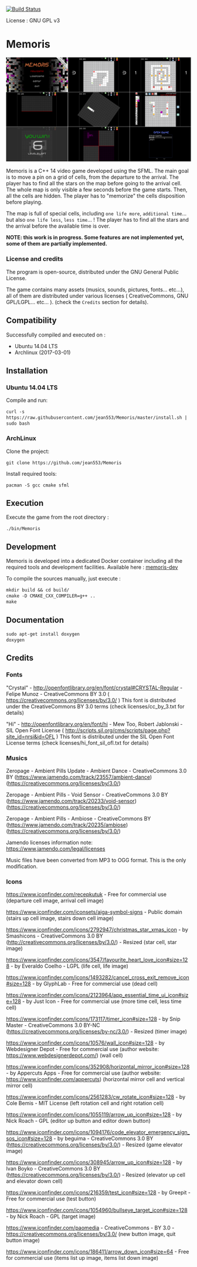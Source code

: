 [![Build Status](https://travis-ci.org/jean553/Memoris.svg?branch=master)](https://travis-ci.org/jean553/Memoris)

License : GNU GPL v3

# Memoris

![Image 1](github/readme.png)

Memoris is a C++ 14 video game developed using the SFML. The main goal is to move a pin on a grid of cells, from the departure to the arrival.
The player has to find all the stars on the map before going to the arrival cell. The whole map is only visible a few seconds before the game
starts. Then, all the cells are hidden. The player has to "memorize" the cells disposition before playing.

The map is full of special cells, including `one life more`, `additional time`... but also `one life less`, `less time`... !
The player has to find all the stars and the arrival before the available time is over.

**NOTE: this work is in progress. Some features are not implemented yet, some of them are partially implemented.**

### License and credits

The program is open-source, distributed under the GNU General Public License.

The game contains many assets (musics, sounds, pictures, fonts... etc...), all of them are distributed under various licenses ( CreativeCommons, GNU GPL/LGPL... etc... ).
(check the `Credits` section for details).

## Compatibility

Successfully compiled and executed on :
 * Ubuntu 14.04 LTS
 * Archlinux (2017-03-01)

## Installation

### Ubuntu 14.04 LTS

Compile and run:
```
curl -s https://raw.githubusercontent.com/jean553/Memoris/master/install.sh | sudo bash
```

### ArchLinux

Clone the project:
```
git clone https://github.com/jean553/Memoris
```

Install required tools:
```
pacman -S gcc cmake sfml
```

## Execution

Execute the game from the root directory :

```
./bin/Memoris
```

## Development

Memoris is developed into a dedicated Docker container including all the required tools and development facilities.
Available here : [memoris-dev](https://github.com/jean553/memoris-dev)

To compile the sources manually, just execute :

```
mkdir build && cd build/
cmake -D CMAKE_CXX_COMPILER=g++ ..
make
```

## Documentation

```
sudo apt-get install doxygen
doxygen
```

## Credits

### Fonts

"Crystal" - http://openfontlibrary.org/en/font/crystal#CRYSTAL-Regular - Felipe Munoz - CreativeCommons BY 3.0 ( https://creativecommons.org/licenses/by/3.0/ )
This font is distributed under the CreativeCommons BY 3.0 terms (check licenses/cc_by_3.txt for details)

"Hi" - http://openfontlibrary.org/en/font/hi - Mew Too, Robert Jablonski - SIL Open Font License ( http://scripts.sil.org/cms/scripts/page.php?site_id=nrsi&id=OFL )
This font is distributed under the SIL Open Font License terms (check licenses/hi_font_sil_ofl.txt for details)

### Musics

Zeropage - Ambient Pills Update - Ambient Dance - CreativeCommons 3.0 BY (https://www.jamendo.com/track/23557/ambient-dance) (https://creativecommons.org/licenses/by/3.0/)

Zeropage - Ambient Pills - Void Sensor - CreativeCommons 3.0 BY (https://www.jamendo.com/track/20233/void-sensor) (https://creativecommons.org/licenses/by/3.0/)

Zeropage - Ambient Pills - Ambiose - CreativeCommons BY (https://www.jamendo.com/track/20235/ambiose) (https://creativecommons.org/licenses/by/3.0/)

Jamendo licenses information note: https://www.jamendo.com/legal/licenses

Music files have been converted from MP3 to OGG format. This is the only modification.

### Icons

https://www.iconfinder.com/recepkutuk - Free for commercial use
(departure cell image, arrival cell image)

https://www.iconfinder.com/iconsets/aiga-symbol-signs - Public domain
(stairs up cell image, stairs down cell image)

https://www.iconfinder.com/icons/2792947/christmas_star_xmas_icon - by Smashicons - CreativeCommons 3.0 BY (http://creativecommons.org/licenses/by/3.0/) - Resized
(star cell, star image)

https://www.iconfinder.com/icons/3547/favourite_heart_love_icon#size=128 - by Everaldo Coelho - LGPL
(life cell, life image)

https://www.iconfinder.com/icons/1493282/cancel_cross_exit_remove_icon#size=128 - by GlyphLab - Free for commercial use
(dead cell)

https://www.iconfinder.com/icons/2123964/app_essential_time_ui_icon#size=128 - by Just Icon - Free for commercial use
(more time cell, less time cell)

https://www.iconfinder.com/icons/173117/timer_icon#size=128 - by Snip Master - CreativeCommons 3.0 BY-NC (https://creativecommons.org/licenses/by-nc/3.0/) - Resized
(timer image)

https://www.iconfinder.com/icons/10576/wall_icon#size=128 - by Webdesigner Depot - Free for commercial use (author website: https://www.webdesignerdepot.com/)
(wall cell)

https://www.iconfinder.com/icons/352908/horizontal_mirror_icon#size=128 - by Appercuts Apps - Free for commercial use (author website: https://www.iconfinder.com/appercuts)
(horizontal mirror cell and vertical mirror cell)

https://www.iconfinder.com/icons/2561283/cw_rotate_icon#size=128 - by Cole Bemis - MIT License
(left rotation cell and right rotation cell)

https://www.iconfinder.com/icons/1055119/arrow_up_icon#size=128 - by Nick Roach - GPL
(editor up button and editor down button)

https://www.iconfinder.com/icons/1094176/code_elevator_emergency_sign_sos_icon#size=128 - by beguima - CreativeCommons 3.0 BY (https://creativecommons.org/licenses/by/3.0/) - Resized
(game elevator image)

https://www.iconfinder.com/icons/308945/arrow_up_icon#size=128 - by Ivan Boyko - CreativeCommons 3.0 BY (https://creativecommons.org/licenses/by/3.0/) - Resized
(elevator up cell and elevator down cell)

https://www.iconfinder.com/icons/216359/test_icon#size=128 - by Greepit - Free for commercial use
(test button)

https://www.iconfinder.com/icons/1054960/bullseye_target_icon#size=128 - by Nick Roach - GPL
(target image)

https://www.iconfinder.com/paomedia - CreativeCommons - BY 3.0 - https://creativecommons.org/licenses/by/3.0/
(new button image, quit button image)

https://www.iconfinder.com/icons/186411/arrow_down_icon#size=64 - Free for commercial use
(items list up image, items list down image)
